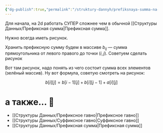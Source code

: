 ```yaml
---
{"dg-publish":true,"permalink":"/struktury-dannyh/prefiksnaya-summa-na-2d/"}
---
```


Для начала, на 2d работать СУПЕР сложнее чем в обычной [[Структуры Данных/Префиксная сумма\|Префиксная сумма]].

Нужно всегда иметь рисунок.

Хранить префиксную сумму будем в массиве $b_{ij}$ — сумма прямоугольника от левого правого до точки $(i, j)$.  Советуем сделать рисунок

<style> .container {font-family: sans-serif; text-align: center;} .button-wrapper button {z-index: 1;height: 40px; width: 100px; margin: 10px;padding: 5px;} .excalidraw .App-menu_top .buttonList { display: flex;} .excalidraw-wrapper { height: 800px; margin: 50px; position: relative;} :root[dir="ltr"] .excalidraw .layer-ui__wrapper .zen-mode-transition.App-menu_bottom--transition-left {transform: none;} </style><script src="https://cdn.jsdelivr.net/npm/react@17/umd/react.production.min.js"></script><script src="https://cdn.jsdelivr.net/npm/react-dom@17/umd/react-dom.production.min.js"></script><script type="text/javascript" src="https://cdn.jsdelivr.net/npm/@excalidraw/excalidraw@0/dist/excalidraw.production.min.js"></script><div id="Префиксная_сумма_на_2d_2024-04-04_1126.48.excalidraw.md1"></div><script>(function(){const InitialData={"type":"excalidraw","version":2,"source":"https://github.com/zsviczian/obsidian-excalidraw-plugin/releases/tag/2.0.26","elements":[{"type":"rectangle","version":418,"versionNonce":1505404583,"isDeleted":false,"id":"nFeEa5GhMsathtWSoXiKZ","fillStyle":"solid","strokeWidth":2,"strokeStyle":"solid","roughness":1,"opacity":100,"angle":0,"x":-109.04626491152007,"y":-190.47126822636045,"strokeColor":"#1e1e1e","backgroundColor":"transparent","width":170.89972199262237,"height":136.52728514193444,"seed":1407621750,"groupIds":[],"frameId":null,"roundness":null,"boundElements":[],"updated":1712360899293,"link":null,"locked":false},{"type":"rectangle","version":210,"versionNonce":1701853767,"isDeleted":false,"id":"Io2RqP5pZUzFevrub1PoH","fillStyle":"solid","strokeWidth":2,"strokeStyle":"solid","roughness":1,"opacity":100,"angle":0,"x":-101.52292029289865,"y":-182.6093160689735,"strokeColor":"#1971c2","backgroundColor":"transparent","width":62.84910364707644,"height":90.5599411150365,"seed":669817078,"groupIds":[],"frameId":null,"roundness":null,"boundElements":[],"updated":1712362836957,"link":null,"locked":false},{"type":"rectangle","version":195,"versionNonce":970822791,"isDeleted":false,"id":"DF-J-0QFCq-QYzmu6rjmT","fillStyle":"solid","strokeWidth":2,"strokeStyle":"solid","roughness":1,"opacity":100,"angle":0,"x":-100.50928765021496,"y":-180.1887491052228,"strokeColor":"#f08c00","backgroundColor":"transparent","width":77.682970680241,"height":64.6892525716332,"seed":1878863478,"groupIds":[],"frameId":null,"roundness":null,"boundElements":[],"updated":1712362841476,"link":null,"locked":false},{"type":"rectangle","version":242,"versionNonce":841816329,"isDeleted":false,"id":"YxyVLkB8cVRgWSLSKZdHE","fillStyle":"solid","strokeWidth":2,"strokeStyle":"solid","roughness":1,"opacity":100,"angle":0,"x":-96.93919699130515,"y":-177.18450459111193,"strokeColor":"#e03131","backgroundColor":"transparent","width":53.766171755031756,"height":58.87576730081998,"seed":1617893034,"groupIds":[],"frameId":null,"roundness":null,"boundElements":[],"updated":1712362875623,"link":null,"locked":false},{"type":"line","version":37,"versionNonce":142339975,"isDeleted":false,"id":"Sb9imeyldRCak1yVOhYof","fillStyle":"solid","strokeWidth":4,"strokeStyle":"solid","roughness":1,"opacity":100,"angle":0,"x":-77.79635990372107,"y":-149.9411930668783,"strokeColor":"#e03131","backgroundColor":"transparent","width":15.808780729466612,"height":0.23248915129840952,"seed":261284970,"groupIds":[],"frameId":null,"roundness":{"type":2},"boundElements":[],"updated":1712362855690,"link":null,"locked":false,"startBinding":null,"endBinding":null,"lastCommittedPoint":null,"startArrowhead":null,"endArrowhead":null,"points":[[0,0],[15.808780729466612,0.23248915129840952]]},{"type":"freedraw","version":22,"versionNonce":673589223,"isDeleted":false,"id":"JdMC2txl3qWGY5OH8BJMR","fillStyle":"solid","strokeWidth":1,"strokeStyle":"solid","roughness":1,"opacity":100,"angle":0,"x":-28.338423415224852,"y":-100.50825694249596,"strokeColor":"#2f9e44","backgroundColor":"transparent","width":0.0001,"height":0.0001,"seed":1459221430,"groupIds":[],"frameId":null,"roundness":null,"boundElements":[],"updated":1712360805454,"link":null,"locked":false,"points":[[0,0],[0.0001,0.0001]],"lastCommittedPoint":null,"simulatePressure":false,"pressures":[1,0]},{"type":"rectangle","version":244,"versionNonce":1153751017,"isDeleted":false,"id":"HM5bQibzRGDLqYd6VN1K6","fillStyle":"solid","strokeWidth":2,"strokeStyle":"solid","roughness":1,"opacity":100,"angle":0,"x":-104.61769828399494,"y":-186.2222972114528,"strokeColor":"#2f9e44","backgroundColor":"transparent","width":85.29067831132755,"height":97.57752705180084,"seed":1496446390,"groupIds":[],"frameId":null,"roundness":null,"boundElements":[],"updated":1712362832994,"link":null,"locked":false},{"type":"freedraw","version":17,"versionNonce":1877703783,"isDeleted":false,"id":"0wh3HRnudjhKh7bZBuCjC","fillStyle":"solid","strokeWidth":1,"strokeStyle":"solid","roughness":1,"opacity":100,"angle":0,"x":-28.97532143837576,"y":-118.34809703475412,"strokeColor":"#f08c00","backgroundColor":"transparent","width":0.23177692443553255,"height":0,"seed":2003627273,"groupIds":[],"frameId":null,"roundness":null,"boundElements":[],"updated":1712360805454,"link":null,"locked":false,"points":[[0,0],[-0.08102608073852835,0],[-0.23177692443553255,0],[-0.23177692443553255,0]],"lastCommittedPoint":null,"simulatePressure":false,"pressures":[1,1,1,0]},{"type":"freedraw","version":3,"versionNonce":933263271,"isDeleted":false,"id":"vIDf8RAyWXSuy3JQFOCGx","fillStyle":"solid","strokeWidth":1,"strokeStyle":"solid","roughness":1,"opacity":100,"angle":0,"x":-28.911980354687863,"y":-111.8310022162066,"strokeColor":"#f08c00","backgroundColor":"transparent","width":0.0001,"height":0.0001,"seed":1391806601,"groupIds":[],"frameId":null,"roundness":null,"boundElements":[],"updated":1712360809020,"link":null,"locked":false,"points":[[0,0],[0.0001,0.0001]],"lastCommittedPoint":null,"simulatePressure":false,"pressures":[1,0]},{"type":"freedraw","version":3,"versionNonce":1661032233,"isDeleted":false,"id":"NGAGVOsT2ExUCopYtHsNG","fillStyle":"solid","strokeWidth":1,"strokeStyle":"solid","roughness":1,"opacity":100,"angle":0,"x":-35.35872748123929,"y":-101.61002426511452,"strokeColor":"#1971c2","backgroundColor":"transparent","width":0.0001,"height":0.0001,"seed":1936247207,"groupIds":[],"frameId":null,"roundness":null,"boundElements":[],"updated":1712360820843,"link":null,"locked":false,"points":[[0,0],[0.0001,0.0001]],"lastCommittedPoint":null,"simulatePressure":false,"pressures":[1,0]},{"type":"freedraw","version":3,"versionNonce":450027847,"isDeleted":false,"id":"P34FNHAhZtH7S2os6Hm6r","fillStyle":"solid","strokeWidth":1,"strokeStyle":"solid","roughness":1,"opacity":100,"angle":0,"x":-35.46321579618785,"y":-111.69306654141221,"strokeColor":"#e03131","backgroundColor":"transparent","width":0.0001,"height":0.0001,"seed":445800681,"groupIds":[],"frameId":null,"roundness":null,"boundElements":[],"updated":1712360824886,"link":null,"locked":false,"points":[[0,0],[0.0001,0.0001]],"lastCommittedPoint":null,"simulatePressure":false,"pressures":[1,0]},{"id":"LwLCtrIU","type":"text","x":-76.66615906786103,"y":-120.97220984536031,"width":18.86724853515625,"height":37.7491674955144,"angle":0,"strokeColor":"#1971c2","backgroundColor":"transparent","fillStyle":"solid","strokeWidth":2,"strokeStyle":"solid","roughness":1,"opacity":100,"groupIds":[],"frameId":null,"roundness":null,"seed":1985891727,"version":35,"versionNonce":1916717569,"isDeleted":false,"boundElements":null,"updated":1712401671855,"link":null,"locked":false,"text":"+","rawText":"+","fontSize":30.19933399641152,"fontFamily":1,"textAlign":"left","verticalAlign":"top","containerId":null,"originalText":"+","lineHeight":1.25},{"id":"jZSktDrP","type":"text","x":-41.40299715765338,"y":-167.05905323557414,"width":18.86724853515625,"height":37.7491674955144,"angle":0,"strokeColor":"#f08c00","backgroundColor":"transparent","fillStyle":"solid","strokeWidth":2,"strokeStyle":"solid","roughness":1,"opacity":100,"groupIds":[],"frameId":null,"roundness":null,"seed":848849071,"version":71,"versionNonce":899636591,"isDeleted":false,"boundElements":null,"updated":1712401679817,"link":null,"locked":false,"text":"+","rawText":"+","fontSize":30.19933399641152,"fontFamily":1,"textAlign":"left","verticalAlign":"top","containerId":null,"originalText":"+","lineHeight":1.25}],"appState":{"theme":"light","viewBackgroundColor":"#ffffff","currentItemStrokeColor":"#f08c00","currentItemBackgroundColor":"transparent","currentItemFillStyle":"solid","currentItemStrokeWidth":2,"currentItemStrokeStyle":"solid","currentItemRoughness":1,"currentItemOpacity":100,"currentItemFontFamily":1,"currentItemFontSize":20,"currentItemTextAlign":"left","currentItemStartArrowhead":null,"currentItemEndArrowhead":"arrow","scrollX":117.80693023099836,"scrollY":302.7339414448669,"zoom":{"value":1.9000000000000001},"currentItemRoundness":"sharp","gridSize":null,"gridColor":{"Bold":"#C9C9C9FF","Regular":"#EDEDEDFF"},"currentStrokeOptions":null,"previousGridSize":null,"frameRendering":{"enabled":true,"clip":true,"name":true,"outline":true}},"files":{}};InitialData.scrollToContent=true;App=()=>{const e=React.useRef(null),t=React.useRef(null),[n,i]=React.useState({width:void 0,height:void 0});return React.useEffect(()=>{i({width:t.current.getBoundingClientRect().width,height:t.current.getBoundingClientRect().height});const e=()=>{i({width:t.current.getBoundingClientRect().width,height:t.current.getBoundingClientRect().height})};return window.addEventListener("resize",e),()=>window.removeEventListener("resize",e)},[t]),React.createElement(React.Fragment,null,React.createElement("div",{className:"excalidraw-wrapper",ref:t},React.createElement(ExcalidrawLib.Excalidraw,{ref:e,width:n.width,height:n.height,initialData:InitialData,viewModeEnabled:!0,zenModeEnabled:!0,gridModeEnabled:!1})))},excalidrawWrapper=document.getElementById("Префиксная_сумма_на_2d_2024-04-04_1126.48.excalidraw.md1");ReactDOM.render(React.createElement(App),excalidrawWrapper);})();</script>

Вот там рисунок, надо понять из чего состоит сумма всех элементов (зелёный массив).  Ну вот формула, советую смотреть на рисунок:

$$b[i][j] = b[i-1][j] + b[i][j-1] + a[i][j]$$

# а также... 🧠
- [[Структуры Данных/Префиксное гавно\|Префиксное гавно]]
- [[Структуры Данных/Суффиксное гавно\|Суффиксное гавно]]
- [[Структуры Данных/Префиксная сумма\|Префиксная сумма]]